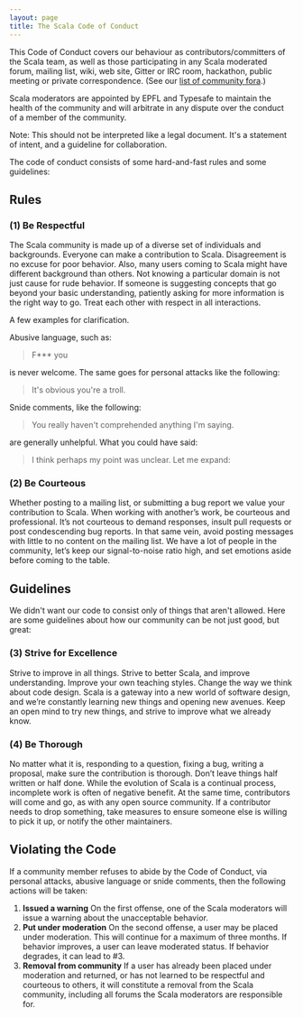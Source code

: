 ```yaml
---
layout: page
title: The Scala Code of Conduct
---
```


This Code of Conduct covers our behaviour as contributors/committers of
the Scala team, as well as those participating in any Scala moderated
forum, mailing list, wiki, web site, Gitter or IRC room, hackathon, public
meeting or private correspondence.  (See our
[list of community fora](community/).)

Scala moderators are appointed by EPFL and Typesafe to maintain the
health of the community and will arbitrate in any dispute over the
conduct of a member of the community.

Note: This should not be interpreted like a legal document.  It's a statement
of intent, and a guideline for collaboration.

The code of conduct consists of some hard-and-fast rules and some guidelines:

## Rules

### (1) Be Respectful

The Scala community is made up of a diverse set of individuals and
backgrounds. Everyone can make a contribution to Scala. Disagreement is no
excuse for poor behavior. Also, many users coming to Scala might have
different background than others. Not knowing a particular domain is not just
cause for rude behavior. If someone is suggesting concepts
that go beyond your basic understanding, patiently asking for more information
is the right way to go. Treat each other with respect in all interactions.

A few examples for clarification.

Abusive language, such as:

> F*** you

is never welcome.  The same goes for personal attacks like the following:

> It's obvious you're a troll.

Snide comments, like the following:

> You really haven't comprehended anything I'm saying.

are generally unhelpful.  What you could have said:

> I think perhaps my point was unclear.  Let me expand:

### (2) Be Courteous

Whether posting to a mailing list, or submitting a bug report we value your
contribution to Scala. When working with another’s work, be courteous and
professional. It’s not courteous to demand responses, insult pull requests
or post condescending bug reports. In that same vein, avoid posting messages
with little to no content on the mailing list. We have a lot of people in
the community, let’s keep our signal-to-noise ratio high, and set emotions
aside before coming to the table.

## Guidelines

We didn't want our code to consist only of things that aren't allowed.
Here are some guidelines about how our community can be not just
good, but great:

### (3) Strive for Excellence

Strive to improve in all things. Strive to better Scala, and improve
understanding. Improve your own teaching styles. Change the way we think about
code design. Scala is a gateway into a new world of software design, and we’re
constantly learning new things and opening new avenues. Keep an open mind
to try new things, and strive to improve what we already know.

### (4) Be Thorough

No matter what it is, responding to a question, fixing a bug, writing a
proposal, make sure the contribution is thorough. Don’t leave things half
written or half done. While the evolution of Scala is a continual process,
incomplete work is often of negative benefit. At the same time, contributors
will come and go, as with any open source community. If a contributor needs
to drop something, take measures to ensure someone else is willing to pick
it up, or notify the other maintainers.

## Violating the Code

If a community member refuses to abide by the Code of Conduct, via
personal attacks, abusive language or snide comments, then the following
actions will be taken:

1. **Issued a warning** On the first offense, one of the Scala moderators will issue a warning about the unacceptable behavior.
2. **Put under moderation** On the second offense, a user may be placed under moderation.  This will continue for a maximum of three months.  If behavior improves, a user can leave moderated status.   If behavior degrades, it can lead to #3.
3. **Removal from community** If a user has already been placed under moderation and returned, or has not learned to be respectful and courteous to others, it will constitute a removal from the Scala community, including all forums the Scala moderators are responsible for.
